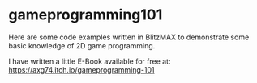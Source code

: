# gameprogramming101

Here are some code examples written in BlitzMAX to demonstrate some basic knowledge of 2D game programming.

I have written a little E-Book available for free at: https://axg74.itch.io/gameprogramming-101
